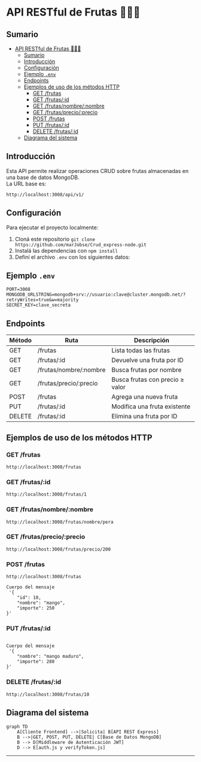 # API RESTful de Frutas 🍎🍌🍍

## Sumario

- [API RESTful de Frutas 🍎🍌🍍](#api-restful-de-frutas-)
  - [Sumario](#sumario)
  - [Introducción](#introducción)
  - [Configuración](#configuración)
  - [Ejemplo `.env`](#ejemplo-env)
  - [Endpoints](#endpoints)
  - [Ejemplos de uso de los métodos HTTP](#ejemplos-de-uso-de-los-métodos-http)
    - [GET /frutas](#get-frutas)
    - [GET /frutas/:id](#get-frutasid)
    - [GET /frutas/nombre/:nombre](#get-frutasnombrenombre)
    - [GET /frutas/precio/:precio](#get-frutasprecioprecio)
    - [POST /frutas](#post-frutas)
    - [PUT /frutas/:id](#put-frutasid)
    - [DELETE /frutas/:id](#delete-frutasid)
  - [Diagrama del sistema](#diagrama-del-sistema)

## Introducción

Esta API permite realizar operaciones CRUD sobre frutas almacenadas en una base de datos MongoDB.  
La URL base es:

```
http://localhost:3008/api/v1/
```

## Configuración

Para ejecutar el proyecto localmente:

1. Cloná este repositorio `git clone https://github.com/marJobse/Crud_express-node.git`
2. Instalá las dependencias con `npm install`
3. Definí el archivo `.env` con los siguientes datos:

## Ejemplo `.env`

```env
PORT=3008
MONGODB_URLSTRING=mongodb+srv://usuario:clave@cluster.mongodb.net/?retryWrites=true&w=majority
SECRET_KEY=clave_secreta
```

## Endpoints

| Método | Ruta                   | Descripción                     |
| ------ | ---------------------- | ------------------------------- |
| GET    | /frutas                | Lista todas las frutas          |
| GET    | /frutas/:id            | Devuelve una fruta por ID       |
| GET    | /frutas/nombre/:nombre | Busca frutas por nombre         |
| GET    | /frutas/precio/:precio | Busca frutas con precio ≥ valor |
| POST   | /frutas                | Agrega una nueva fruta          |
| PUT    | /frutas/:id            | Modifica una fruta existente    |
| DELETE | /frutas/:id            | Elimina una fruta por ID        |

## Ejemplos de uso de los métodos HTTP

### GET /frutas

```
http://localhost:3008/frutas
```

### GET /frutas/:id

```
http://localhost:3008/frutas/1
```

### GET /frutas/nombre/:nombre

```
http://localhost:3008/frutas/nombre/pera
```

### GET /frutas/precio/:precio

```
http://localhost:3008/frutas/precio/200
```

### POST /frutas

```
http://localhost:3008/frutas

Cuerpo del mensaje
 '{
    "id": 10,
    "nombre": "mango",
    "importe": 250
}'
```

### PUT /frutas/:id

```http://localhost:3008/frutas/10

Cuerpo del mensaje
 '{
    "nombre": "mango maduro",
    "importe": 280
}'
```

### DELETE /frutas/:id

```
http://localhost:3008/frutas/10
```

## Diagrama del sistema

```mermaid
graph TD
    A[Cliente Frontend] -->|Solicita| B[API REST Express]
    B -->|GET, POST, PUT, DELETE| C[Base de Datos MongoDB]
    B --> D[Middleware de Autenticación JWT]
    D --> E[auth.js y verifyToken.js]
```

---
